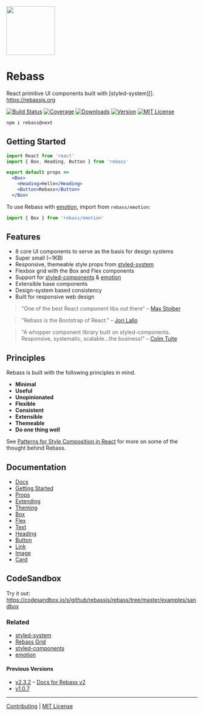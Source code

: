 
<img src='https://rebassjs.org/logo.svg' width='128' height='128' />

# Rebass

React primitive UI components built with [styled-system][].
https://rebassjs.org

[![Build Status][badge]][travis]
[![Coverage][coverage-badge]][coverage]
[![Downloads][downloads-badge]][npm]
[![Version][version-badge]][npm]
[![MIT License][license-badge]](LICENSE.md)

[badge]: https://flat.badgen.net/travis/rebassjs/rebass
[travis]: https://travis-ci.org/rebassjs/rebass
[coverage-badge]: https://flat.badgen.net/codecov/c/github/rebassjs/rebass
[coverage]: https://codecov.io/github/rebassjs/rebass

[downloads-badge]: https://flat.badgen.net/npm/dw/rebass
[version-badge]: https://flat.badgen.net/npm/v/rebass/next
[license-badge]: https://flat.badgen.net/badge/license/MIT/blue
[npm]: https://npmjs.com/package/rebass

```sh
npm i rebass@next
```

## Getting Started

```jsx
import React from 'react'
import { Box, Heading, Button } from 'rebass'

export default props =>
  <Box>
    <Heading>Hello</Heading>
    <Button>Rebass</Button>
  </Box>
```

To use Rebass with [emotion][emotion], import from `rebass/emotion`:

```js
import { Box } from 'rebass/emotion'
```

## Features

- 8 core UI components to serve as the basis for design systems
- Super small (~1KB)
- Responsive, themeable style props from [styled-system][system]
- Flexbox grid with the Box and Flex components
- Support for [styled-components][sc] & [emotion][emotion]
- Extensible base components
- Design-system based consistency
- Built for responsive web design


> "One of the best React component libs out there"
> – [Max Stoiber](https://twitter.com/mxstbr/status/882657561111080960)

> "Rebass is the Bootstrap of React."
> – [Jori Lallo](https://twitter.com/jorilallo/status/882990343225868289)

> "A whopper component library built on styled-components. Responsive, systematic, scalable...the business!"
> – [Colm Tuite](https://twitter.com/colmtuite/status/882715087936606210)

## Principles

Rebass is built with the following principles in mind.

- **Minimal**
- **Useful**
- **Unopinionated**
- **Flexible**
- **Consistent**
- **Extensible**
- **Themeable**
- **Do one thing well**

See [Patterns for Style Composition in React](http://jxnblk.com/writing/posts/patterns-for-style-composition-in-react/)
for more on some of the thought behind Rebass.

## Documentation

- [Docs](https://rebassjs.org)
- [Getting Started](https://rebassjs.org/getting-started)
- [Props](https://rebassjs.org/props)
- [Extending](https://rebassjs.org/extending)
- [Theming](https://rebassjs.org/theming)
- [Box](https://rebassjs.org/Box)
- [Flex](https://rebassjs.org/Flex)
- [Text](https://rebassjs.org/Text)
- [Heading](https://rebassjs.org/Heading)
- [Button](https://rebassjs.org/Button)
- [Link](https://rebassjs.org/Link)
- [Image](https://rebassjs.org/Image)
- [Card](https://rebassjs.org/Card)

## CodeSandbox

Try it out:
https://codesandbox.io/s/github/rebassjs/rebass/tree/master/examples/sandbox


### Related

- [styled-system][system]
- [Rebass Grid][]
- [styled-components][sc]
- [emotion][emotion]

[system]: https://github.com/jxnblk/styled-system
[Rebass Grid]: https://github.com/rebassjs/grid
[sc]: https://github.com/styled-components/styled-components
[emotion]: https://github.com/emotion-js/emotion

#### Previous Versions

- [v2.3.2](https://github.com/rebassjs/rebass/tree/v2) – [Docs for Rebass v2](https://rebass-v2.now.sh)
- [v1.0.7](https://github.com/rebassjs/rebass/tree/v1.0.7)

---

[Contributing](.github/CONTRIBUTING.md)
|
[MIT License](.github/LICENSE.md)


